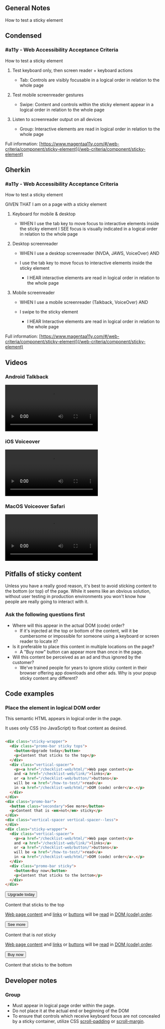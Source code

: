 ## General Notes

How to test a sticky element

## Condensed

### #a11y - Web Accessibility Acceptance Criteria

How to test a sticky element

1. Test keyboard only, then screen reader + keyboard actions

   - Tab: Controls are visibly focusable in a logical order in relation to the whole page

2. Test mobile screenreader gestures

    - Swipe: Content and controls within the sticky element appear in a logical order in relation to the whole page

3. Listen to screenreader output on all devices

   - Group: Interactive elements are read in logical order in relation to the whole page


Full information: [https://www.magentaa11y.com/#/web-criteria/component/sticky-element](/web-criteria/component/sticky-element)

## Gherkin

### #a11y - Web Accessibility Acceptance Criteria

How to test a sticky element

GIVEN THAT I am on a page with a sticky element

1. Keyboard for mobile & desktop

   - WHEN I use the tab key to move focus to interactive elements inside the sticky element I SEE focus is visually indicated in a logical order in relation to the whole page

2. Desktop screenreader

   - WHEN I use a desktop screenreader (NVDA, JAWS, VoiceOver) AND

   - I use the tab key to move focus to interactive elements inside the sticky element
      - I HEAR interactive elements are read in logical order in relation to the whole page

3. Mobile screenreader

   - WHEN I use a mobile screenreader (Talkback, VoiceOver) AND

   - I swipe to the sticky element
      - I HEAR Interactive elements are read in logical order in relation to the whole page


Full information: [https://www.magentaa11y.com/#/web-criteria/component/sticky-element](/web-criteria/component/sticky-element)

<!-- ## Developer Notes

### Name

- Typically doesn’t have a name or description since there must be only one instance per page. -->

## Videos

### Android Talkback
<video controls>
  <source src="media/video/web/sticky/Android Talkback-sticky-content.webm" type="video/webm">
  Your browser does not support the video tag.
</video>

### iOS Voiceover
<video controls>
  <source src="media/video/web/sticky/iOS Voiceover-sticky-content.webm" type="video/webm">
  Your browser does not support the video tag.
</video>

### MacOS Voiceover Safari
<video controls>
  <source src="media/video/web/sticky/MacOS-Voiceover-Safari-sticky-content.webm" type="video/webm">
  Your browser does not support the video tag.
</video>



## Pitfalls of sticky content

Unless you have a really good reason, it's best to avoid sticking content to the bottom (or top) of the page. While it seems like an obvious solution, without user testing in production environments you won't know how people are really going to interact with it.

### Ask the following questions first

- Where will this appear in the actual DOM (code) order?
  - If it's injected at the top or bottom of the content, will it be cumbersome or impossible for someone using a keyboard or screen reader to locate it?
- Is it preferable to place this content in multiple locations on the page?
  - A "Buy now" button can appear more than once in the page.
- Will this content be perceived as an ad and thus ignored by the customer?
  - We've trained people for years to ignore sticky content in their browser offering app downloads and other ads. Why is your popup sticky content any different?

## Code examples

### Place the element in logical DOM order

This semantic HTML appears in logical order in the page. 

It uses only CSS (no JavaScript) to float content as desired.

```html

<div class="sticky-wrapper">
  <div class="promo-bar sticky tops">
    <button>Upgrade today</button>
    <p>Content that sticks to the top</p>
  </div>
  <div class="vertical-spacer">
    <p><a href="/checklist-web/html/">Web page content</a> 
    and <a href="/checklist-web/link/">links</a>
    or <a href="/checklist-web/button/">buttons</a>
    will be <a href="/how-to-test/">read</a>  
    in <a href="/checklist-web/html/">DOM (code) order</a>.</p>
  </div>
</div>
<div class="promo-bar">
  <button class="secondary">See more</button>
  <p>Content that is <em>not</em> sticky</p>
</div>
<div class="vertical-spacer vertical-spacer--less">
</div>
<div class="sticky-wrapper">
  <div class="vertical-spacer">
    <p><a href="/checklist-web/html/">Web page content</a>
    and <a href="/checklist-web/link/">links</a>
    or <a href="/checklist-web/button/">buttons</a>
    will be <a href="/how-to-test/">read</a>  
    in <a href="/checklist-web/html/">DOM (code) order</a>.</p>
  </div>
  <div class="promo-bar sticky">
    <button>Buy now</button>
    <p>Content that sticks to the bottom</p>
  </div>
</div>
```


<example>
<div class="sticky-wrapper">
  <div class="promo-bar sticky top">
    <button class="Magentaa11y-button Magentaa11y-button--primary">Upgrade today</button>
    <p>Content that sticks to the top</p>
  </div>
  <div class="vertical-spacer">
    <p><a href="/checklist-web/html/">Web page content</a> 
    and <a href="/checklist-web/link/">links</a>
    or <a href="/checklist-web/button/">buttons</a>
    will be <a href="/how-to-test/">read</a>  
    in <a href="/checklist-web/html/">DOM (code) order</a>.</p>
  </div>
</div>
<div class="promo-bar">
  <button class="Magentaa11y-button Magentaa11y-button--primary">See more</button>
  <p>Content that is <em>not</em> sticky</p>
</div>
<div class="vertical-spacer vertical-spacer--less">
</div>
<div class="sticky-wrapper">
  <div class="vertical-spacer">
    <p><a href="/checklist-web/html/">Web page content</a>
    and <a href="/checklist-web/link/">links</a>
    or <a href="/checklist-web/button/">buttons</a>
    will be <a href="/how-to-test/">read</a>  
    in <a href="/checklist-web/html/">DOM (code) order</a>.</p>
  </div>
  <div class="promo-bar sticky">
    <button class="Magentaa11y-button Magentaa11y-button--primary">Buy now</button>
    <p>Content that sticks to the bottom</p>
  </div>
</div>
</example>


## Developer notes

### Group

- Must appear in logical page order within the page.
- Do not place it at the actual end or beginning of the DOM
- To ensure that controls which receive keyboard focus are not concealed by a sticky container, utilize CSS [scroll-padding](https://developer.mozilla.org/en-US/docs/Web/CSS/scroll-padding) or [scroll-margin](https://developer.mozilla.org/en-US/docs/Web/CSS/scroll-margin).